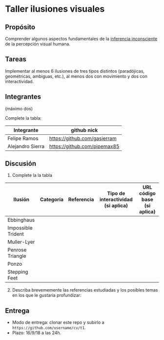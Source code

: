# Taller ilusiones visuales

## Propósito

Comprender algunos aspectos fundamentales de la [inferencia inconsciente](https://github.com/VisualComputing/Cognitive) de la percepción visual humana.

## Tareas

Implementar al menos 6 ilusiones de tres tipos distintos (paradójicas, geométricas, ambiguas, etc.), al menos dos con movimiento y dos con interactividad.

## Integrantes
(máximo dos)

Complete la tabla:

| Integrante | github nick |
|------------|-------------|
| Felipe Ramos            | https://github.com/gasierram             |
| Alejandro Sierra            | https://github.com/pipemax85             |

## Discusión

1. Complete la la tabla

| Ilusión | Categoria | Referencia | Tipo de interactividad (si aplica) | URL código base (si aplica) |
|---------|-----------|------------|------------------------------------|-----------------------------|
|Ebbinghaus         |           |            |                                    |                             |
|Impossible Trident         |           |            |                                    |                             |
|Muller-Lyer         |           |            |                                    |                             |
|Penrose Triangle         |           |            |                                    |                             |
|Ponzo         |           |            |                                    |                             |
|Stepping Feet         |           |            |                                    |                             |

2. Describa brevememente las referencias estudiadas y los posibles temas en los que le gustaría profundizar:

## Entrega

* Modo de entrega: clonar este repo y subirlo a `https://github.com/username/cv/t1`.
* Plazo: 16/9/18 a las 24h.
